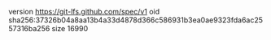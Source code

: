 version https://git-lfs.github.com/spec/v1
oid sha256:37326b04a8aa13b4a33d4878d366c586931b3ea0ae9323fda6ac2557316ba256
size 16990
